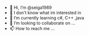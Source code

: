 - 👋 Hi, I’m @seiga1989
- 👀 I don't know what im interested in 
- 🌱 I’m currently learning c#, C++ ,java
- 💞️ I’m looking to collaborate on ...
- 📫 How to reach me ...

<!---
seiga1989/seiga1989 is a ✨ special ✨ repository because its `README.md` (this file) appears on your GitHub profile.
You can click the Preview link to take a look at your changes.
--->

